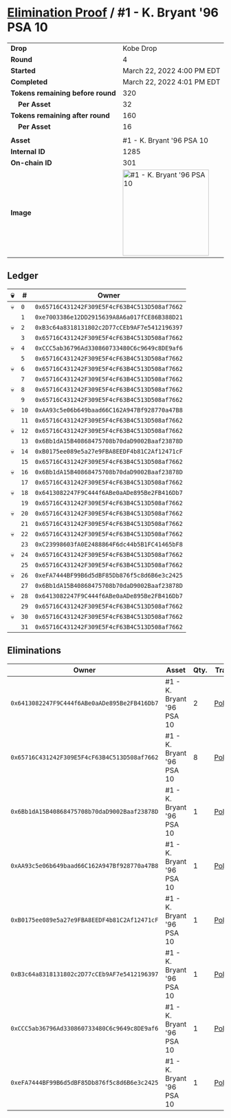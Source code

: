# [Elimination Proof](./readme.md) / #1 - K. Bryant &#039;96 PSA 10

|||
|---|---|
| **Drop** | Kobe Drop |
| **Round** | 4 |
| **Started** | March 22, 2022 4:00 PM EDT |
| **Completed** | March 22, 2022 4:01 PM EDT |
| **Tokens remaining before round** | 320 |
| **&nbsp;&nbsp;&nbsp;&nbsp;Per Asset** | 32 |
| **Tokens remaining after round** | 160 |
| **&nbsp;&nbsp;&nbsp;&nbsp;Per Asset** | 16 |
| | |
| **Asset** | #1 - K. Bryant &#039;96 PSA 10 |
| **Internal ID** | 1285 |
| **On-chain ID** | 301 |
| **Image** | <img src="https://tcdn.blokpax.com/95d5aeda-7ad8-4fe3-8a59-b3558ca834ca/a5a6ebfbb2c8dc308290452e09bfc59a3b486d093fb6146a8640d7d98257e21a.jpg" height="200" alt="#1 - K. Bryant &#039;96 PSA 10" /> |

## Ledger

| 💀 | # | Owner |
| --- | --- | --- |
| 💀 | `0` | `0x65716C431242F309E5F4cF63B4C513D508af7662` |
|  | `1` | `0xe7003386e12DD2915639A8A6a017fCE86B388D21` |
| 💀 | `2` | `0xB3c64a8318131802c2D77cCEb9AF7e5412196397` |
|  | `3` | `0x65716C431242F309E5F4cF63B4C513D508af7662` |
| 💀 | `4` | `0xCCC5ab36796Ad330860733480C6c9649c8DE9af6` |
|  | `5` | `0x65716C431242F309E5F4cF63B4C513D508af7662` |
| 💀 | `6` | `0x65716C431242F309E5F4cF63B4C513D508af7662` |
|  | `7` | `0x65716C431242F309E5F4cF63B4C513D508af7662` |
| 💀 | `8` | `0x65716C431242F309E5F4cF63B4C513D508af7662` |
|  | `9` | `0x65716C431242F309E5F4cF63B4C513D508af7662` |
| 💀 | `10` | `0xAA93c5e06b649baad66C162A947Bf928770a47B8` |
|  | `11` | `0x65716C431242F309E5F4cF63B4C513D508af7662` |
| 💀 | `12` | `0x65716C431242F309E5F4cF63B4C513D508af7662` |
|  | `13` | `0x6Bb1dA15B40868475708b70daD9002Baaf23878D` |
| 💀 | `14` | `0xB0175ee089e5a27e9FBA8EEDF4b81C2Af12471cF` |
|  | `15` | `0x65716C431242F309E5F4cF63B4C513D508af7662` |
| 💀 | `16` | `0x6Bb1dA15B40868475708b70daD9002Baaf23878D` |
|  | `17` | `0x65716C431242F309E5F4cF63B4C513D508af7662` |
| 💀 | `18` | `0x6413082247F9C444f6ABe0aADe895Be2FB416Db7` |
|  | `19` | `0x65716C431242F309E5F4cF63B4C513D508af7662` |
| 💀 | `20` | `0x65716C431242F309E5F4cF63B4C513D508af7662` |
|  | `21` | `0x65716C431242F309E5F4cF63B4C513D508af7662` |
| 💀 | `22` | `0x65716C431242F309E5F4cF63B4C513D508af7662` |
|  | `23` | `0xC23998603fA0E2488864F6dc44b5B1FC41465bF8` |
| 💀 | `24` | `0x65716C431242F309E5F4cF63B4C513D508af7662` |
|  | `25` | `0x65716C431242F309E5F4cF63B4C513D508af7662` |
| 💀 | `26` | `0xeFA7444BF99B6d5dBF85Db876f5c8d6B6e3c2425` |
|  | `27` | `0x6Bb1dA15B40868475708b70daD9002Baaf23878D` |
| 💀 | `28` | `0x6413082247F9C444f6ABe0aADe895Be2FB416Db7` |
|  | `29` | `0x65716C431242F309E5F4cF63B4C513D508af7662` |
| 💀 | `30` | `0x65716C431242F309E5F4cF63B4C513D508af7662` |
|  | `31` | `0x65716C431242F309E5F4cF63B4C513D508af7662` |


## Eliminations

| Owner | Asset | Qty. | Transaction |
| --- | --- | --- | --- |
| `0x6413082247F9C444f6ABe0aADe895Be2FB416Db7` | #1 - K. Bryant '96 PSA 10 | 2 | [Polygonscan](https://polygonscan.com/tx/0x22f28bd15fb471ef55992eb0c340701f1d63f02b729c96c64c91367a97f943dd) |
| `0x65716C431242F309E5F4cF63B4C513D508af7662` | #1 - K. Bryant '96 PSA 10 | 8 | [Polygonscan](https://polygonscan.com/tx/0xb2f05cbff3b973d3a39769a89823cac760788b324a97ec2f47e8e8d81852c0fe) |
| `0x6Bb1dA15B40868475708b70daD9002Baaf23878D` | #1 - K. Bryant '96 PSA 10 | 1 | [Polygonscan](https://polygonscan.com/tx/0xf2cf49d9c331788996fb3ae1636b073811625123bfc7e04c48cfd0915ad1a807) |
| `0xAA93c5e06b649baad66C162A947Bf928770a47B8` | #1 - K. Bryant '96 PSA 10 | 1 | [Polygonscan](https://polygonscan.com/tx/0x8cfb0e30ee252d8e3891362638366f2adecd664d7d0d0b0fed44f0a9af0eaaee) |
| `0xB0175ee089e5a27e9FBA8EEDF4b81C2Af12471cF` | #1 - K. Bryant '96 PSA 10 | 1 | [Polygonscan](https://polygonscan.com/tx/0x55b1e45f675f306d20c240ed74a6ca7f213f7595e3a5476ae4c22837826d6645) |
| `0xB3c64a8318131802c2D77cCEb9AF7e5412196397` | #1 - K. Bryant '96 PSA 10 | 1 | [Polygonscan](https://polygonscan.com/tx/0x107c6f3b63e66c2c67dd75018dcf78b97fd5ecb62908fcec8af820656a6a947d) |
| `0xCCC5ab36796Ad330860733480C6c9649c8DE9af6` | #1 - K. Bryant '96 PSA 10 | 1 | [Polygonscan](https://polygonscan.com/tx/0x57822b1f1fdbed6c3f9b9536945794bdc671033a36a056b3fd208eeb4155e226) |
| `0xeFA7444BF99B6d5dBF85Db876f5c8d6B6e3c2425` | #1 - K. Bryant '96 PSA 10 | 1 | [Polygonscan](https://polygonscan.com/tx/0xab9686e5463fa097d188f3d5bc6b20d71f057db4b16877693552b3d34b989589) |
